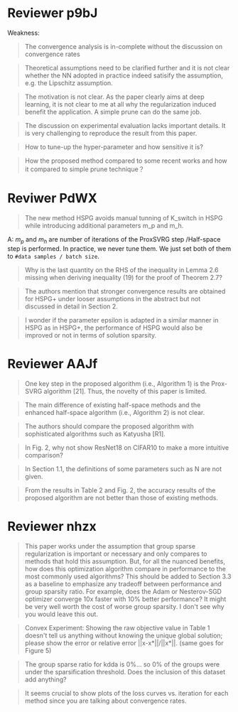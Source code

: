 # Reviewer p9bJ
Weakness:

> The convergence analysis is in-complete without the discussion on convergence rates

> Theoretical assumptions need to be clarified further and it is not clear whether the NN adopted in practice indeed satisify the assumption, e.g. the Lipschitz assumption.

> The motivation is not clear. As the paper clearly aims at deep learning, it is not clear to me at all why the regularization induced benefit the application. A simple prune can do the same job.

> The discussion on experimental evaluation lacks important details. It is very challenging to reproduce the result from this paper.

> How to tune-up the hyper-parameter and how sensitive it is?

> How the proposed method compared to some recent works and how it compared to simple prune technique？


# Reviwer PdWX  

> The new method HSPG avoids manual tunning of K_switch in HSPG while introducing additional parameters m_p and m_h. 

A: $m_p$ and $m_h$ are number of iterations of the ProxSVRG step /Half-space step is performed. In practice, we never tune them. We just set both of them to `#data samples / batch size`.


> Why is the last quantity on the RHS of the inequality in Lemma 2.6 missing when deriving inequality (19) for the proof of Theorem 2.7?

> The authors mention that stronger convergence results are obtained for HSPG+ under looser assumptions in the abstract but not discussed in detail in Section 2.

> I wonder if the parameter epsilon is adapted in a similar manner in HSPG as in HSPG+, the performance of HSPG would also be improved or not in terms of solution sparsity.

# Reviewer AAJf

> One key step in the proposed algorithm (i.e., Algorithm 1) is the Prox-SVRG algorithm [21]. Thus, the novelty of this paper is limited.

> The main difference of existing half-space methods and the enhanced half-space algorithm (i.e., Algorithm 2) is not clear.


> The authors should compare the proposed algorithm with sophisticated algorithms such as Katyusha [R1]. 

> In Fig. 2, why not show ResNet18 on CIFAR10 to make a more intuitive comparison?

> In Section 1.1, the definitions of some parameters such as N are not given.

> From the results in Table 2 and Fig. 2, the accuracy results of the proposed algorithm are not better than those of existing methods.

# Reviewer nhzx 

> This paper works under the assumption that group sparse regularization is important or necessary and only compares to methods that hold this assumption. But, for all the nuanced benefits, how does this optimization algorithm compare in performance to the most commonly used algorithms? This should be added to Section 3.3 as a baseline to emphasize any tradeoff between performance and group sparsity ratio. For example, does the Adam or Nesterov-SGD optimizer converge 10x faster with 10% better performance? It might be very well worth the cost of worse group sparsity. I don't see why you would leave this out.

> Convex Experiment: Showing the raw objective value in Table 1 doesn't tell us anything without knowing the unique global solution; please show the error or relative error ||x-x*||/||x*||. (same goes for Figure 5)

> The group sparse ratio for kdda is 0%... so 0% of the groups were under the sparsification threshold. Does the inclusion of this dataset add anything? 

> It seems crucial to show plots of the loss curves vs. iteration for each method since you are talking about convergence rates. 
